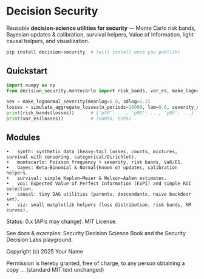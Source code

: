 # Decision Security

Reusable **decision-science utilities for security** — Monte Carlo risk bands, Bayesian updates & calibration, survival helpers, Value of Information, light causal helpers, and visualization.

```bash
pip install decision-security  # (will install once you publish)
```

## Quickstart

```python
import numpy as np
from decision_security.montecarlo import risk_bands, var_es, make_lognormal_severity, simulate_aggregate_losses

sev = make_lognormal_severity(meanlog=8.0, sdlog=1.2)
losses = simulate_aggregate_losses(n_periods=10000, lam=0.6, severity_sampler=sev)
print(risk_bands(losses))      # {'p50': ..., 'p90': ..., 'p95': ...}
print(var_es(losses))          # (VaR95, ES95)
```

## Modules
	•	synth: synthetic data (heavy-tail losses, counts, mixtures, survival with censoring, categorical/Dirichlet).
	•	montecarlo: Poisson frequency + severity, risk bands, VaR/ES.
	•	bayes: Beta-Binomial & Normal(known σ) updates, calibration helpers.
	•	survival: simple Kaplan–Meier & Nelson–Aalen estimates.
	•	voi: Expected Value of Perfect Information (EVPI) and simple ROI selection.
	•	causal: tiny DAG utilities (parents, descendants, naive backdoor set).
	•	viz: small matplotlib helpers (loss distribution, risk bands, KM curves).

Status: 0.x (APIs may change). MIT License.

See docs & examples: Security Decision Science Book and the Security Decision Labs playground.

Copyright (c) 2025 Your Name

Permission is hereby granted, free of charge, to any person obtaining a copy
...
(standard MIT text unchanged)
